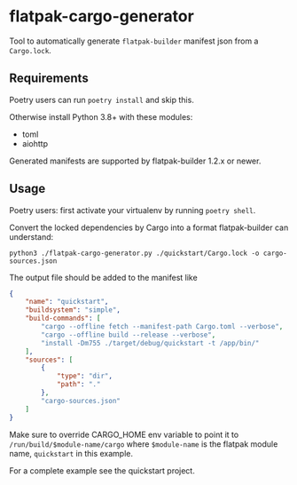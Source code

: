 # flatpak-cargo-generator

Tool to automatically generate `flatpak-builder` manifest json from a `Cargo.lock`.

## Requirements

Poetry users can run `poetry install` and skip this.

Otherwise install Python 3.8+ with these modules:
- toml
- aiohttp

Generated manifests are supported by flatpak-builder 1.2.x or newer.

## Usage

Poetry users: first activate your virtualenv by running `poetry shell`.

Convert the locked dependencies by Cargo into a format flatpak-builder can understand:
```
python3 ./flatpak-cargo-generator.py ./quickstart/Cargo.lock -o cargo-sources.json
```

The output file should be added to the manifest like
```json
{
    "name": "quickstart",
    "buildsystem": "simple",
    "build-commands": [
        "cargo --offline fetch --manifest-path Cargo.toml --verbose",
        "cargo --offline build --release --verbose",
        "install -Dm755 ./target/debug/quickstart -t /app/bin/"
    ],
    "sources": [
        {
            "type": "dir",
            "path": "."
        },
        "cargo-sources.json"
    ]
}
```

Make sure to override CARGO_HOME env variable to point it to `/run/build/$module-name/cargo` where `$module-name` is the flatpak module name, `quickstart` in this example.


For a complete example see the quickstart project.
